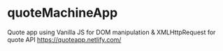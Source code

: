 # quoteMachineApp
Quote app using Vanilla JS for DOM manipulation & XMLHttpRequest for quote API
https://quoteapp.netlify.com/
